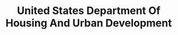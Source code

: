 ---
# This topic lives at
# https://digital.gov/topics/united-states-department-of-housing-and-urban-development

slug: "united-states-department-of-housing-and-urban-development"

# Topic Title
title: "United States Department Of Housing And Urban Development"

# description — keep it short and clear
summary: ""


# Weight
weight: 1

# For more information on managing topics,
# see https://github.com/GSA/digitalgov.gov/wiki
---